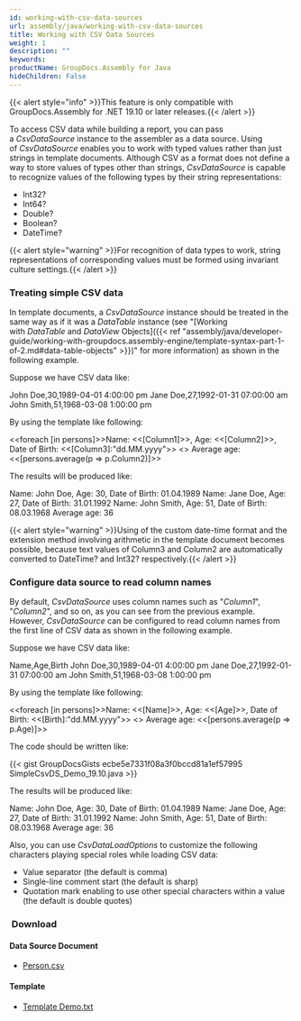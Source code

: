 ```yaml
---
id: working-with-csv-data-sources
url: assembly/java/working-with-csv-data-sources
title: Working with CSV Data Sources
weight: 1
description: ""
keywords: 
productName: GroupDocs.Assembly for Java
hideChildren: False
---
```

{{< alert style="info" >}}This feature is only compatible with GroupDocs.Assembly for .NET 19.10 or later releases.{{< /alert >}}

To access CSV data while building a report, you can pass a *CsvDataSource* instance to the assembler as a data source. Using of *CsvDataSource* enables you to work with typed values rather than just strings in template documents. Although CSV as a format does not define a way to store values of types other than strings, *CsvDataSource* is capable to recognize values of the following types by their string representations:

*   Int32?
*   Int64?
*   Double?
*   Boolean?
*   DateTime?

{{< alert style="warning" >}}For recognition of data types to work, string representations of corresponding values must be formed using invariant culture settings.{{< /alert >}}

### Treating simple CSV data

In template documents, a *CsvDataSource* instance should be treated in the same way as if it was a *DataTable* instance (see "[Working with *DataTable* and *DataView* Objects]({{< ref "assembly/java/developer-guide/working-with-groupdocs.assembly-engine/template-syntax-part-1-of-2.md#data-table-objects" >}})" for more information) as shown in the following example.

Suppose we have CSV data like:

John Doe,30,1989-04-01 4:00:00 pm
Jane Doe,27,1992-01-31 07:00:00 am
John Smith,51,1968-03-08 1:00:00 pm

By using the template like following:

  

<<foreach \[in persons\]>>Name: <<\[Column1\]>>, Age: <<\[Column2\]>>, Date
of Birth: <<\[Column3\]:"dd.MM.yyyy">>
<</foreach>>
Average age: <<\[persons.average(p => p.Column2)\]>>

  

The results will be produced like:

Name: John Doe, Age: 30, Date of Birth: 01.04.1989
Name: Jane Doe, Age: 27, Date of Birth: 31.01.1992
Name: John Smith, Age: 51, Date of Birth: 08.03.1968
Average age: 36

{{< alert style="warning" >}}Using of the custom date-time format and the extension method involving arithmetic in the template document becomes possible, because text values of Column3 and Column2 are automatically converted to DateTime? and Int32? respectively.{{< /alert >}}

### Configure data source to read column names

By default, *CsvDataSource* uses column names such as "*Column1*", "*Column2*", and so on, as you can see from the previous example. However, *CsvDataSource* can be configured to read column names from the first line of CSV data as shown in the following example.

Suppose we have CSV data like:

Name,Age,Birth
John Doe,30,1989-04-01 4:00:00 pm
Jane Doe,27,1992-01-31 07:00:00 am
John Smith,51,1968-03-08 1:00:00 pm

By using the template like following:

<<foreach \[in persons\]>>Name: <<\[Name\]>>, Age: <<\[Age\]>>, Date of
Birth: <<\[Birth\]:"dd.MM.yyyy">>
<</foreach>>
Average age: <<\[persons.average(p => p.Age)\]>>

The code should be written like:

{{< gist GroupDocsGists ecbe5e7331f08a3f0bccd81a1ef57995 SimpleCsvDS_Demo_19.10.java >}}



The results will be produced like:

Name: John Doe, Age: 30, Date of Birth: 01.04.1989
Name: Jane Doe, Age: 27, Date of Birth: 31.01.1992
Name: John Smith, Age: 51, Date of Birth: 08.03.1968
Average age: 36

Also, you can use *CsvDataLoadOptions* to customize the following characters playing special roles while loading CSV data:

*   Value separator (the default is comma)
*   Single-line comment start (the default is sharp)
*   Quotation mark enabling to use other special characters within a value (the default is double quotes)

###  Download

#### Data Source Document

*   [Person.csv](https://github.com/groupdocs-assembly/GroupDocs.Assembly-for-.NET/blob/master/Examples/Data/Data%20Sources/XML%20DataSource/Managers.xml?raw=true)

#### Template

*   [Template Demo.txt](attachments/85819665/85917712.txt)
